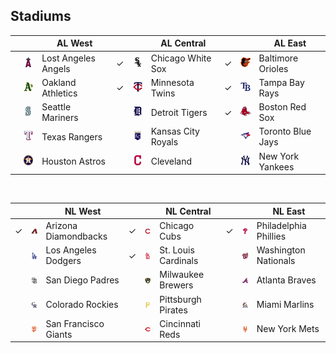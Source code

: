 ## Stadiums

|   |   | AL West             |   |   | AL Central         |   |   | AL East           |
|---|---|---------------------|---|---|--------------------|---|---|-------------------|
|   | <img src="/images/baseball/laa.png" />  | Lost Angeles Angels | ✓ |  <img src="/images/baseball/cws.png" /> | Chicago White Sox  | ✓ |  <img src="/images/baseball/bal.png" /> | Baltimore Orioles |
|   |  <img src="/images/baseball/oak.png" /> | Oakland Athletics   | ✓ | <img src="/images/baseball/min.png" />  | Minnesota Twins    | ✓ | <img src="/images/baseball/tbr.png" />  | Tampa Bay Rays    |
|   |  <img src="/images/baseball/sea.png" /> | Seattle Mariners    |   | <img src="/images/baseball/det.png" />  | Detroit Tigers     | ✓ |  <img src="/images/baseball/bos.png" /> | Boston Red Sox    |
|   | <img src="/images/baseball/tex.png" />  | Texas Rangers       |   |  <img src="/images/baseball/kcr.png" /> | Kansas City Royals |   | <img src="/images/baseball/tor.png" />  | Toronto Blue Jays |
|   |  <img src="/images/baseball/hou.png" /> | Houston Astros      |   | <img src="/images/baseball/cle.png" />  | Cleveland          |   | <img src="/images/baseball/nyy.png" />  | New York Yankees  |

<br />

|   |   | NL West              |   |   | NL Central          |   |   | NL East               |
|---|---|----------------------|---|---|---------------------|---|---|-----------------------|
| ✓ |  <img src="/images/baseball/ari.png" /> | Arizona Diamondbacks | ✓ | <img src="/images/baseball/chc.png" />  | Chicago Cubs        | ✓ | <img src="/images/baseball/phi.png" />  | Philadelphia Phillies |
|   | <img src="/images/baseball/lad.png" />  | Los Angeles Dodgers  | ✓ | <img src="/images/baseball/stl.png" />  | St. Louis Cardinals |   |  <img src="/images/baseball/was.png" /> | Washington Nationals  |
|   |  <img src="/images/baseball/sdp.png" /> | San Diego Padres     |   |  <img src="/images/baseball/mil.png" /> | Milwaukee Brewers   |   |  <img src="/images/baseball/atl.png" /> | Atlanta Braves        |
|   | <img src="/images/baseball/col.png" />  | Colorado Rockies     |   |  <img src="/images/baseball/pit.png" /> | Pittsburgh Pirates  |   |  <img src="/images/baseball/mia.png" /> | Miami Marlins         |
|   | <img src="/images/baseball/sfg.png" />  | San Francisco Giants |   |  <img src="/images/baseball/cin.png" /> | Cincinnati Reds     |   |  <img src="/images/baseball/nym.png" /> | New York Mets         |